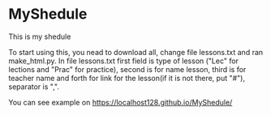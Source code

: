 # MyShedule
This is my shedule

To start using this, you nead to download all, change file lessons.txt and ran make_html.py.
In file lessons.txt first field is type of lesson ("Lec" for lections and "Prac" for practice), 
second is for name lesson, third is for teacher name and forth for link for the lesson(if it is not there, put "#"), separator is ",".

You can see example on https://localhost128.github.io/MyShedule/
